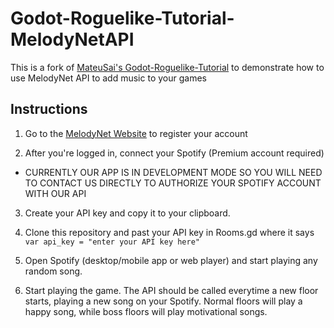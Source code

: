 # Godot-Roguelike-Tutorial-MelodyNetAPI
This is a fork of [MateuSai's Godot-Roguelike-Tutorial](https://github.com/MateuSai/Godot-Roguelike-Tutorial) to demonstrate how to use MelodyNet API to add music to your games

## Instructions
1. Go to the [MelodyNet Website](https://melodynet-web.vercel.app) to register your account

2. After you're logged in, connect your Spotify (Premium account required)

- CURRENTLY OUR APP IS IN DEVELOPMENT MODE SO YOU WILL NEED TO CONTACT US DIRECTLY TO AUTHORIZE YOUR SPOTIFY ACCOUNT WITH OUR API

3. Create your API key and copy it to your clipboard. 

2. Clone this repository and past your API key in Rooms.gd where it says `var api_key = "enter your API key here"`

3. Open Spotify (desktop/mobile app or web player) and start playing any random song.

4. Start playing the game. The API should be called everytime a new floor starts, playing a new song on your Spotify. Normal floors will play a happy song, while boss floors will play motivational songs.
